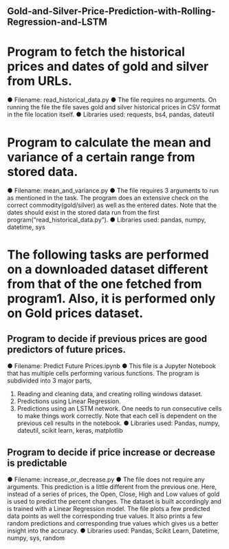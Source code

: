 ## Gold-and-Silver-Price-Prediction-with-Rolling-Regression-and-LSTM


# Program to fetch the historical prices and dates of gold and silver from URLs.
●	Filename: read_historical_data.py 
●	The file requires no arguments. On running the file the file saves gold and silver historical prices in CSV format in the file location itself.
●	Libraries used: requests, bs4, pandas, dateutil

# Program to calculate the mean and variance of a certain range from stored data.
●	Filename: mean_and_variance.py
●	The file requires 3 arguments to run as mentioned in the task. The program does an extensive check on the correct commodity(gold/silver) as well as the entered dates. Note that the dates should exist in the stored data run from the first program(“read_historical_data.py”). 
●	Libraries used: pandas, numpy, datetime, sys

# The following tasks are performed on a downloaded dataset different from that of the one fetched from program1. Also, it is performed only on Gold prices dataset.
## Program to decide if previous prices are good predictors of future prices.
●	Filename: Predict Future Prices.ipynb
●	This file is a Jupyter Notebook that has multiple cells performing various functions. The program is subdivided into 3 major parts, 
1.	Reading and cleaning data, and creating rolling windows dataset.
2.	Predictions using Linear Regression.
3.	Predictions using an LSTM network.
One needs to run consecutive cells to make things work correctly. Note that each cell is dependent on the previous cell results in the notebook.
●	Libraries used: Pandas, numpy, dateutil, scikit learn, keras, matplotlib

## Program to decide if price increase or decrease is predictable 
●	Filename: increase_or_decrease.py
●	The file does not require any arguments. This prediction is a little different from the previous one. Here, instead of a series of prices, the Open, Close, High and Low values of gold is used to predict the percent changes. The dataset is built accordingly and is trained with a Linear Regression model. The file plots a few predicted data points as well the corresponding true values. It also prints a few random predictions and corresponding true values which gives us a better insight into the accuracy.
●	Libraries used: Pandas, Scikit Learn, Datetime, numpy, sys, random
